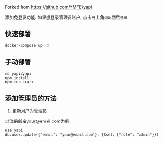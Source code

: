 Forked from https://github.com/YMFE/yapi
 
添加免登录功能. 如果想登录管理员账户, 点击右上角`退出`然后`登录`.


## 快速部署
```bash
docker-compose up -d
```

## 手动部署
```
cd yapi/yapi
npm install 
npm run start
```

## 添加管理员的方法

1. 更新用户为管理员

以注册邮箱your@email.com为例.
```
use yapi
db.user.update({"email": "your@email.com"}, {$set: {"role": "admin"}})
```                                                                                                                                                                                    

